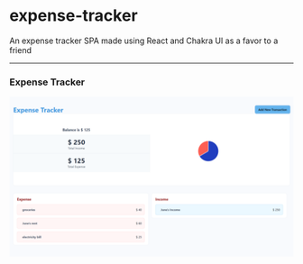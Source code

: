 # expense-tracker
An expense tracker SPA made using React and Chakra UI as a favor to a friend

---

### Expense Tracker
![Expense Tracker](./screenshots/expense.png)
